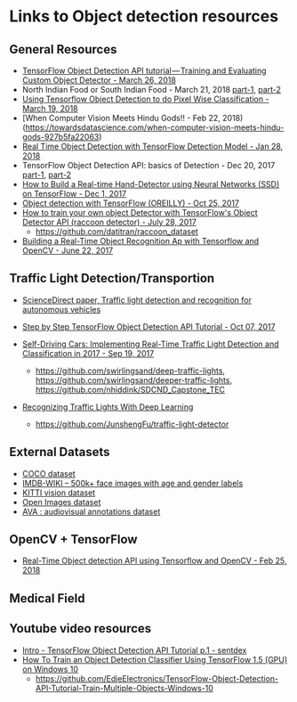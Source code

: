 # Links to Object detection resources

## General Resources
* [TensorFlow Object Detection API tutorial — Training and Evaluating Custom Object Detector - March 26, 2018](https://becominghuman.ai/tensorflow-object-detection-api-tutorial-training-and-evaluating-custom-object-detector-ed2594afcf73)
* North Indian Food or South Indian Food - March 21, 2018 [part-1](https://towardsdatascience.com/north-indian-food-or-south-indian-food-deep-learning-knows-it-all-part-1-13e1d20c359c), [part-2](https://towardsdatascience.com/north-indian-food-or-south-indian-food-deep-learning-knows-it-all-part-2-14a59d0ffc15)
* [Using Tensorflow Object Detection to do Pixel Wise Classification - March 19, 2018](https://towardsdatascience.com/using-tensorflow-object-detection-to-do-pixel-wise-classification-702bf2605182)
* [When Computer Vision Meets Hindu Gods!! - Feb 22, 2018)(https://towardsdatascience.com/when-computer-vision-meets-hindu-gods-927b5fa22063)
* [Real Time Object Detection with TensorFlow Detection Model - Jan 28, 2018](https://towardsdatascience.com/real-time-object-detection-with-tensorflow-detection-model-e7fd20421d5d)
* TensorFlow Object Detection API: basics of Detection - Dec 20, 2017 [part-1](https://becominghuman.ai/tensorflow-object-detection-api-basics-of-detection-7b134d689c75), [part-2](https://becominghuman.ai/tensorflow-object-detection-api-basics-of-detection-2-2-28b348495eec)
* [How to Build a Real-time Hand-Detector using Neural Networks (SSD) on TensorFlow - Dec 1, 2017](https://towardsdatascience.com/how-to-build-a-real-time-hand-detector-using-neural-networks-ssd-on-tensorflow-d6bac0e4b2ce)
* [Object detection with TensorFlow (OREILLY) - Oct 25, 2017](https://www.oreilly.com/ideas/object-detection-with-tensorflow)
* [How to train your own object Detector with TensorFlow's Object Detector API (raccoon detector) - July 28, 2017](https://towardsdatascience.com/how-to-train-your-own-object-detector-with-tensorflows-object-detector-api-bec72ecfe1d9)
  * https://github.com/datitran/raccoon_dataset
* [Building a Real-Time Object Recognition Ap with Tensorflow and OpenCV - June 22, 2017](https://towardsdatascience.com/building-a-real-time-object-recognition-app-with-tensorflow-and-opencv-b7a2b4ebdc32)

## Traffic Light Detection/Transportion
* [ScienceDirect paper, Traffic light detection and recognition for autonomous vehicles](https://www.sciencedirect.com/science/article/pii/S1005888515606240)

* [Step by Step TensorFlow Object Detection API Tutorial - Oct 07, 2017](https://medium.com/@WuStangDan/step-by-step-tensorflow-object-detection-api-tutorial-part-1-selecting-a-model-a02b6aabe39e)
* [Self-Driving Cars: Implementing Real-Time Traffic Light Detection and Classification in 2017 - Sep 19, 2017](https://codeburst.io/self-driving-cars-implementing-real-time-traffic-light-detection-and-classification-in-2017-7d9ae8df1c58)
  * https://github.com/swirlingsand/deep-traffic-lights, https://github.com/swirlingsand/deeper-traffic-lights, https://github.com/nhiddink/SDCND_Capstone_TEC
* [Recognizing Traffic Lights With Deep Learning](https://medium.freecodecamp.org/recognizing-traffic-lights-with-deep-learning-23dae23287cc)
  * https://github.com/JunshengFu/traffic-light-detector

## External Datasets
* [COCO dataset](http://cocodataset.org/#home)
* [IMDB-WIKI – 500k+ face images with age and gender labels](https://data.vision.ee.ethz.ch/cvl/rrothe/imdb-wiki/)
* [KITTI vision dataset](http://www.cvlibs.net/datasets/kitti/)
* [Open Images dataset](https://storage.googleapis.com/openimages/web/index.html)
* [AVA : audiovisual annotations dataset](https://research.google.com/ava/)


## OpenCV + TensorFlow
* [Real-Time Object detection API using Tensorflow and OpenCV - Feb 25, 2018](https://towardsdatascience.com/real-time-object-detection-api-using-tensorflow-and-opencv-47b505d745c4)


## Medical Field

## Youtube video resources
* [Intro - TensorFlow Object Detection API Tutorial p.1 - sentdex](https://www.youtube.com/watch?v=COlbP62-B-U&list=PLQVvvaa0QuDcNK5GeCQnxYnSSaar2tpku)
* [How To Train an Object Detection Classifier Using TensorFlow 1.5 (GPU) on Windows 10](https://www.youtube.com/watch?v=Rgpfk6eYxJA)
  * https://github.com/EdjeElectronics/TensorFlow-Object-Detection-API-Tutorial-Train-Multiple-Objects-Windows-10
  
